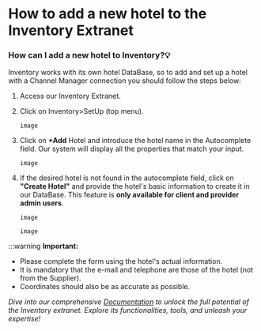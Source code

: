 ﻿---
sidebar_position: 3
---

# How to add a new hotel to the Inventory Extranet

### How can I add a new hotel to Inventory?💡
Inventory works with its own hotel DataBase, so to add and set up a hotel with a Channel Manager connection you should follow the steps below:

1. Access our Inventory Extranet.
1. Click on Inventory>SetUp (top menu).

	```
	image
	```

1. Click on **+Add** Hotel and introduce the hotel name in the Autocomplete field. Our system will display all the properties that match your input.

	```
	image
	```

1. If the desired hotel is not found in the autocomplete field, click on **"Create Hotel"** and provide the hotel's basic information to create it in our DataBase. This feature is **only available for client and provider admin users**. 

	```
	image
	```

	```
	image
	```

:::warning **Important:**

- Please complete the form using the hotel's actual information.
- It is mandatory that the e-mail and telephone are those of the hotel (not from the Supplier).
- Coordinates should also be as accurate as possible.
 

_Dive into our comprehensive [Documentation](https://docs.travelgatex.com/inventory/extranet/) to unlock the full potential of the Inventory extranet. Explore its functionalities, tools, and unleash your expertise!_

